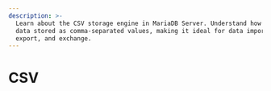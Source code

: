 ```yaml
---
description: >-
  Learn about the CSV storage engine in MariaDB Server. Understand how to manage
  data stored as comma-separated values, making it ideal for data import,
  export, and exchange.
---
```


# CSV

